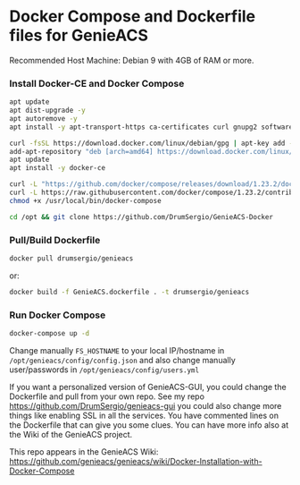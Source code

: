 # Docker Compose and Dockerfile files for GenieACS

Recommended Host Machine: Debian 9 with 4GB of RAM or more.

### Install Docker-CE and Docker Compose

```bash
apt update
apt dist-upgrade -y
apt autoremove -y
apt install -y apt-transport-https ca-certificates curl gnupg2 software-properties-common sudo openssh-server htop avahi-daemon tcpdump wget

curl -fsSL https://download.docker.com/linux/debian/gpg | apt-key add -
add-apt-repository "deb [arch=amd64] https://download.docker.com/linux/debian $(lsb_release -cs) stable"
apt update
apt install -y docker-ce

curl -L "https://github.com/docker/compose/releases/download/1.23.2/docker-compose-$(uname -s)-$(uname -m)" -o /usr/local/bin/docker-compose
curl -L https://raw.githubusercontent.com/docker/compose/1.23.2/contrib/completion/bash/docker-compose -o /etc/bash_completion.d/docker-compose ## In order to enable command-line completion of Compose
chmod +x /usr/local/bin/docker-compose

cd /opt && git clone https://github.com/DrumSergio/GenieACS-Docker
```

### Pull/Build Dockerfile

```bash
docker pull drumsergio/genieacs
```
or:
```bash
docker build -f GenieACS.dockerfile . -t drumsergio/genieacs
```

### Run Docker Compose

```bash
docker-compose up -d
```

Change manually `FS_HOSTNAME` to your local IP/hostname in `/opt/genieacs/config/config.json` and also change manually user/passwords in `/opt/genieacs/config/users.yml`

If you want a personalized version of GenieACS-GUI, you could change the Dockerfile and pull from your own repo. See my repo https://github.com/DrumSergio/genieacs-gui you could also change more things like enabling SSL in all the services. You have commented lines on the Dockerfile that can give you some clues. You can have more info also at the Wiki of the GenieACS project.

This repo appears in the GenieACS Wiki: https://github.com/genieacs/genieacs/wiki/Docker-Installation-with-Docker-Compose

